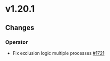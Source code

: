# v1.20.1

## Changes

### Operator

* Fix exclusion logic multiple processes [#1721](https://github.com/FoundationDB/fdb-kubernetes-operator/pull/1721)
